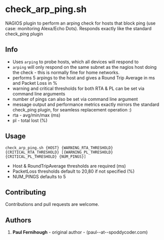 # check_arp_ping.sh
NAGIOS plugin to perform an arping check for hosts that block ping (use case: monitoring Alexa/Echo Dots). Responds exactly like the standard check_ping plugin


## Info

+ Uses `arping` to probe hosts, which all devices will respond to
+ `arping` will only respond on the same subnet as the nagios host doing the check - this is normally fine for home networks.
+ performs 5 arpings to the host and gives a Round Trip Average in ms and Packet Loss in %
+ warning and critical thresholds for both RTA & PL can be set via command line arguments
+ number of pings can also be set via command line argument
+ message output and performance metrics exactly mirrors the standard check_ping plugin, for seamless replacement operation :)
+ rta - avg/min/max (ms)
+ pl - total lost (%)


## Usage

```
check_arp_ping.sh {HOST} {WARNING_RTA_THRESHOLD} {CRITICAL_RTA_THRESHOLD} [{WARNING_PL_THRESHOLD} {CRITICAL_PL_THRESHOLD} {NUM_PINGS}]
```

+ Host & RoundTripAverage thresholds are required (ms)
+ PacketLoss thresholds default to 20,80 if not specified (%)
+ NUM_PINGS defaults to 5


## Contributing
Contributions and pull requests are welcome.


## Authors
1. **Paul Fernihough** - original author - (paul--at--spoddycoder.com)
